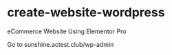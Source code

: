 # create-website-wordpress

eCommerce Website Using Elementor Pro

Go to sunshine.actest.club/wp-admin



